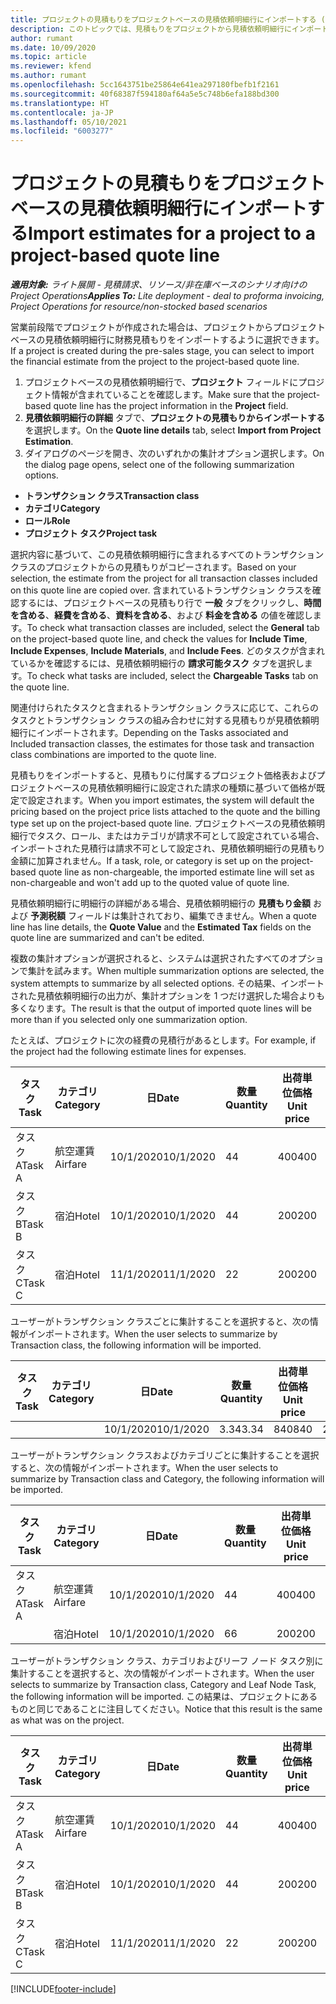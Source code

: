 ```yaml
---
title: プロジェクトの見積もりをプロジェクトベースの見積依頼明細行にインポートする (ライト)
description: このトピックでは、見積もりをプロジェクトから見積依頼明細行にインポートする方法について説明します。
author: rumant
ms.date: 10/09/2020
ms.topic: article
ms.reviewer: kfend
ms.author: rumant
ms.openlocfilehash: 5cc1643751be25864e641ea297180fbefb1f2161
ms.sourcegitcommit: 40f68387f594180af64a5e5c748b6efa188bd300
ms.translationtype: HT
ms.contentlocale: ja-JP
ms.lasthandoff: 05/10/2021
ms.locfileid: "6003277"
---
```

# <a name="import-estimates-for-a-project-to-a-project-based-quote-line"></a><span data-ttu-id="edf19-103">プロジェクトの見積もりをプロジェクトベースの見積依頼明細行にインポートする</span><span class="sxs-lookup"><span data-stu-id="edf19-103">Import estimates for a project to a project-based quote line</span></span> 

<span data-ttu-id="edf19-104">_**適用対象:** ライト展開 - 見積請求、リソース/非在庫ベースのシナリオ向けの Project Operations_</span><span class="sxs-lookup"><span data-stu-id="edf19-104">_**Applies To:** Lite deployment - deal to proforma invoicing, Project Operations for resource/non-stocked based scenarios_</span></span>

<span data-ttu-id="edf19-105">営業前段階でプロジェクトが作成された場合は、プロジェクトからプロジェクトベースの見積依頼明細行に財務見積もりをインポートするように選択できます。</span><span class="sxs-lookup"><span data-stu-id="edf19-105">If a project is created during the pre-sales stage, you can select to import the financial estimate from the project to the project-based quote line.</span></span>

1. <span data-ttu-id="edf19-106">プロジェクトベースの見積依頼明細行で、**プロジェクト** フィールドにプロジェクト情報が含まれていることを確認します。</span><span class="sxs-lookup"><span data-stu-id="edf19-106">Make sure that the project-based quote line has the project information in the **Project** field.</span></span>
2. <span data-ttu-id="edf19-107">**見積依頼明細行の詳細** タブで、**プロジェクトの見積もりからインポートする** を選択します。</span><span class="sxs-lookup"><span data-stu-id="edf19-107">On the **Quote line details** tab, select **Import from Project Estimation**.</span></span>
3. <span data-ttu-id="edf19-108">ダイアログのページを開き、次のいずれかの集計オプション選択します。</span><span class="sxs-lookup"><span data-stu-id="edf19-108">On the dialog page opens, select one of the following summarization options.</span></span>

  - <span data-ttu-id="edf19-109">**トランザクション クラス**</span><span class="sxs-lookup"><span data-stu-id="edf19-109">**Transaction class**</span></span>
  - <span data-ttu-id="edf19-110">**カテゴリ**</span><span class="sxs-lookup"><span data-stu-id="edf19-110">**Category**</span></span>
  - <span data-ttu-id="edf19-111">**ロール**</span><span class="sxs-lookup"><span data-stu-id="edf19-111">**Role**</span></span> 
  - <span data-ttu-id="edf19-112">**プロジェクト タスク**</span><span class="sxs-lookup"><span data-stu-id="edf19-112">**Project task**</span></span>

<span data-ttu-id="edf19-113">選択内容に基づいて、この見積依頼明細行に含まれるすべてのトランザクション クラスのプロジェクトからの見積もりがコピーされます。</span><span class="sxs-lookup"><span data-stu-id="edf19-113">Based on your selection, the estimate from the project for all transaction classes included on this quote line are copied over.</span></span> <span data-ttu-id="edf19-114">含まれているトランザクション クラスを確認するには、プロジェクトベースの見積もり行で **一般** タブをクリックし、**時間を含める**、**経費を含める**、**資料を含める**、および **料金を含める** の値を確認します。</span><span class="sxs-lookup"><span data-stu-id="edf19-114">To check what transaction classes are included, select the **General** tab on the project-based quote line, and check the values for **Include Time**, **Include Expenses**, **Include Materials**, and **Include Fees**.</span></span>  <span data-ttu-id="edf19-115">どのタスクが含まれているかを確認するには、見積依頼明細行の **請求可能タスク** タブを選択します。</span><span class="sxs-lookup"><span data-stu-id="edf19-115">To check what tasks are included, select the **Chargeable Tasks** tab on the quote line.</span></span>

<span data-ttu-id="edf19-116">関連付けられたタスクと含まれるトランザクション クラスに応じて、これらのタスクとトランザクション クラスの組み合わせに対する見積もりが見積依頼明細行にインポートされます。</span><span class="sxs-lookup"><span data-stu-id="edf19-116">Depending on the Tasks associated and Included transaction classes, the estimates for those task and transaction class combinations are imported to the quote line.</span></span>

<span data-ttu-id="edf19-117">見積もりをインポートすると、見積もりに付属するプロジェクト価格表およびプロジェクトベースの見積依頼明細行に設定された請求の種類に基づいて価格が既定で設定されます。</span><span class="sxs-lookup"><span data-stu-id="edf19-117">When you import estimates, the system will default the pricing based on the project price lists attached to the quote and the billing type set up on the project-based quote line.</span></span> <span data-ttu-id="edf19-118">プロジェクトベースの見積依頼明細行でタスク、ロール、またはカテゴリが請求不可として設定されている場合、インポートされた見積行は請求不可として設定され、見積依頼明細行の見積もり金額に加算されません。</span><span class="sxs-lookup"><span data-stu-id="edf19-118">If a task, role, or category is set up on the project-based quote line as non-chargeable, the imported estimate line will set as non-chargeable and won't add up to the quoted value of quote line.</span></span>

<span data-ttu-id="edf19-119">見積依頼明細行に明細行の詳細がある場合、見積依頼明細行の **見積もり金額** および **予測税額** フィールドは集計されており、編集できません。</span><span class="sxs-lookup"><span data-stu-id="edf19-119">When a quote line has line details, the **Quote Value** and the **Estimated Tax** fields on the quote line are summarized and can't be edited.</span></span>

<span data-ttu-id="edf19-120">複数の集計オプションが選択されると、システムは選択されたすべてのオプションで集計を試みます。</span><span class="sxs-lookup"><span data-stu-id="edf19-120">When multiple summarization options are selected, the system attempts to summarize by all selected options.</span></span> <span data-ttu-id="edf19-121">その結果、インポートされた見積依頼明細行の出力が、集計オプションを 1 つだけ選択した場合よりも多くなります。</span><span class="sxs-lookup"><span data-stu-id="edf19-121">The result is that the output of imported quote lines will be more than if you selected only one summarization option.</span></span>

<span data-ttu-id="edf19-122">たとえば、プロジェクトに次の経費の見積行があるとします。</span><span class="sxs-lookup"><span data-stu-id="edf19-122">For example, if the project had the following estimate lines for expenses.</span></span>

| <span data-ttu-id="edf19-123">タスク​</span><span class="sxs-lookup"><span data-stu-id="edf19-123">Task</span></span> | <span data-ttu-id="edf19-124">カテゴリ</span><span class="sxs-lookup"><span data-stu-id="edf19-124">Category</span></span> | <span data-ttu-id="edf19-125">日</span><span class="sxs-lookup"><span data-stu-id="edf19-125">Date</span></span> | <span data-ttu-id="edf19-126">数量</span><span class="sxs-lookup"><span data-stu-id="edf19-126">Quantity</span></span> | <span data-ttu-id="edf19-127">出荷単位価格</span><span class="sxs-lookup"><span data-stu-id="edf19-127">Unit price</span></span> | <span data-ttu-id="edf19-128">金額</span><span class="sxs-lookup"><span data-stu-id="edf19-128">Amount</span></span> |
| --- | --- | --- | --- | --- | --- |
| <span data-ttu-id="edf19-129">タスク A</span><span class="sxs-lookup"><span data-stu-id="edf19-129">Task A</span></span> | <span data-ttu-id="edf19-130">航空運賃</span><span class="sxs-lookup"><span data-stu-id="edf19-130">Airfare</span></span> | <span data-ttu-id="edf19-131">10/1/2020</span><span class="sxs-lookup"><span data-stu-id="edf19-131">10/1/2020</span></span> | <span data-ttu-id="edf19-132">4</span><span class="sxs-lookup"><span data-stu-id="edf19-132">4</span></span> | <span data-ttu-id="edf19-133">400</span><span class="sxs-lookup"><span data-stu-id="edf19-133">400</span></span> | <span data-ttu-id="edf19-134">1600</span><span class="sxs-lookup"><span data-stu-id="edf19-134">1600</span></span> |
| <span data-ttu-id="edf19-135">タスク B</span><span class="sxs-lookup"><span data-stu-id="edf19-135">Task B</span></span> | <span data-ttu-id="edf19-136">宿泊</span><span class="sxs-lookup"><span data-stu-id="edf19-136">Hotel</span></span> | <span data-ttu-id="edf19-137">10/1/2020</span><span class="sxs-lookup"><span data-stu-id="edf19-137">10/1/2020</span></span> | <span data-ttu-id="edf19-138">4</span><span class="sxs-lookup"><span data-stu-id="edf19-138">4</span></span> | <span data-ttu-id="edf19-139">200</span><span class="sxs-lookup"><span data-stu-id="edf19-139">200</span></span> | <span data-ttu-id="edf19-140">800</span><span class="sxs-lookup"><span data-stu-id="edf19-140">800</span></span> |
| <span data-ttu-id="edf19-141">タスク C</span><span class="sxs-lookup"><span data-stu-id="edf19-141">Task C</span></span> | <span data-ttu-id="edf19-142">宿泊</span><span class="sxs-lookup"><span data-stu-id="edf19-142">Hotel</span></span> | <span data-ttu-id="edf19-143">11/1/2020</span><span class="sxs-lookup"><span data-stu-id="edf19-143">11/1/2020</span></span> | <span data-ttu-id="edf19-144">2</span><span class="sxs-lookup"><span data-stu-id="edf19-144">2</span></span> | <span data-ttu-id="edf19-145">200</span><span class="sxs-lookup"><span data-stu-id="edf19-145">200</span></span> | <span data-ttu-id="edf19-146">400</span><span class="sxs-lookup"><span data-stu-id="edf19-146">400</span></span> |

<span data-ttu-id="edf19-147">ユーザーがトランザクション クラスごとに集計することを選択すると、次の情報がインポートされます。</span><span class="sxs-lookup"><span data-stu-id="edf19-147">When the user selects to summarize by Transaction class, the following information will be imported.</span></span>

| <span data-ttu-id="edf19-148">タスク​</span><span class="sxs-lookup"><span data-stu-id="edf19-148">Task</span></span> | <span data-ttu-id="edf19-149">カテゴリ</span><span class="sxs-lookup"><span data-stu-id="edf19-149">Category</span></span> | <span data-ttu-id="edf19-150">日</span><span class="sxs-lookup"><span data-stu-id="edf19-150">Date</span></span> | <span data-ttu-id="edf19-151">数量</span><span class="sxs-lookup"><span data-stu-id="edf19-151">Quantity</span></span> | <span data-ttu-id="edf19-152">出荷単位価格</span><span class="sxs-lookup"><span data-stu-id="edf19-152">Unit price</span></span> | <span data-ttu-id="edf19-153">金額</span><span class="sxs-lookup"><span data-stu-id="edf19-153">Amount</span></span> |
| --- | --- | --- | --- | --- | --- |
|||<span data-ttu-id="edf19-154">10/1/2020</span><span class="sxs-lookup"><span data-stu-id="edf19-154">10/1/2020</span></span> | <span data-ttu-id="edf19-155">3.34</span><span class="sxs-lookup"><span data-stu-id="edf19-155">3.34</span></span> | <span data-ttu-id="edf19-156">840</span><span class="sxs-lookup"><span data-stu-id="edf19-156">840</span></span> | <span data-ttu-id="edf19-157">2800</span><span class="sxs-lookup"><span data-stu-id="edf19-157">2800</span></span> |

<span data-ttu-id="edf19-158">ユーザーがトランザクション クラスおよびカテゴリごとに集計することを選択すると、次の情報がインポートされます。</span><span class="sxs-lookup"><span data-stu-id="edf19-158">When the user selects to summarize by Transaction class and Category, the following information will be imported.</span></span>

| <span data-ttu-id="edf19-159">タスク​</span><span class="sxs-lookup"><span data-stu-id="edf19-159">Task</span></span> | <span data-ttu-id="edf19-160">カテゴリ</span><span class="sxs-lookup"><span data-stu-id="edf19-160">Category</span></span> | <span data-ttu-id="edf19-161">日</span><span class="sxs-lookup"><span data-stu-id="edf19-161">Date</span></span> | <span data-ttu-id="edf19-162">数量</span><span class="sxs-lookup"><span data-stu-id="edf19-162">Quantity</span></span> | <span data-ttu-id="edf19-163">出荷単位価格</span><span class="sxs-lookup"><span data-stu-id="edf19-163">Unit price</span></span> | <span data-ttu-id="edf19-164">金額</span><span class="sxs-lookup"><span data-stu-id="edf19-164">Amount</span></span> |
| --- | --- | --- | --- | --- | --- |
| <span data-ttu-id="edf19-165">タスク A</span><span class="sxs-lookup"><span data-stu-id="edf19-165">Task A</span></span> | <span data-ttu-id="edf19-166">航空運賃</span><span class="sxs-lookup"><span data-stu-id="edf19-166">Airfare</span></span> | <span data-ttu-id="edf19-167">10/1/2020</span><span class="sxs-lookup"><span data-stu-id="edf19-167">10/1/2020</span></span> | <span data-ttu-id="edf19-168">4</span><span class="sxs-lookup"><span data-stu-id="edf19-168">4</span></span> | <span data-ttu-id="edf19-169">400</span><span class="sxs-lookup"><span data-stu-id="edf19-169">400</span></span> | <span data-ttu-id="edf19-170">1600</span><span class="sxs-lookup"><span data-stu-id="edf19-170">1600</span></span> |
| | <span data-ttu-id="edf19-171">宿泊</span><span class="sxs-lookup"><span data-stu-id="edf19-171">Hotel</span></span> | <span data-ttu-id="edf19-172">10/1/2020</span><span class="sxs-lookup"><span data-stu-id="edf19-172">10/1/2020</span></span> | <span data-ttu-id="edf19-173">6</span><span class="sxs-lookup"><span data-stu-id="edf19-173">6</span></span> | <span data-ttu-id="edf19-174">200</span><span class="sxs-lookup"><span data-stu-id="edf19-174">200</span></span> | <span data-ttu-id="edf19-175">1200</span><span class="sxs-lookup"><span data-stu-id="edf19-175">1200</span></span> |

<span data-ttu-id="edf19-176">ユーザーがトランザクション クラス、カテゴリおよびリーフ ノード タスク別に集計することを選択すると、次の情報がインポートされます。</span><span class="sxs-lookup"><span data-stu-id="edf19-176">When the user selects to summarize by Transaction class, Category and Leaf Node Task, the following information will be imported.</span></span> <span data-ttu-id="edf19-177">この結果は、プロジェクトにあるものと同じであることに注目してください。</span><span class="sxs-lookup"><span data-stu-id="edf19-177">Notice that this result is the same as what was on the project.</span></span>

| <span data-ttu-id="edf19-178">タスク​</span><span class="sxs-lookup"><span data-stu-id="edf19-178">Task</span></span> | <span data-ttu-id="edf19-179">カテゴリ</span><span class="sxs-lookup"><span data-stu-id="edf19-179">Category</span></span> | <span data-ttu-id="edf19-180">日</span><span class="sxs-lookup"><span data-stu-id="edf19-180">Date</span></span> | <span data-ttu-id="edf19-181">数量</span><span class="sxs-lookup"><span data-stu-id="edf19-181">Quantity</span></span> | <span data-ttu-id="edf19-182">出荷単位価格</span><span class="sxs-lookup"><span data-stu-id="edf19-182">Unit price</span></span> | <span data-ttu-id="edf19-183">金額</span><span class="sxs-lookup"><span data-stu-id="edf19-183">Amount</span></span> |
| --- | --- | --- | --- | --- | --- |
| <span data-ttu-id="edf19-184">タスク A</span><span class="sxs-lookup"><span data-stu-id="edf19-184">Task A</span></span> | <span data-ttu-id="edf19-185">航空運賃</span><span class="sxs-lookup"><span data-stu-id="edf19-185">Airfare</span></span> | <span data-ttu-id="edf19-186">10/1/2020</span><span class="sxs-lookup"><span data-stu-id="edf19-186">10/1/2020</span></span> | <span data-ttu-id="edf19-187">4</span><span class="sxs-lookup"><span data-stu-id="edf19-187">4</span></span> | <span data-ttu-id="edf19-188">400</span><span class="sxs-lookup"><span data-stu-id="edf19-188">400</span></span> | <span data-ttu-id="edf19-189">1600</span><span class="sxs-lookup"><span data-stu-id="edf19-189">1600</span></span> |
| <span data-ttu-id="edf19-190">タスク B</span><span class="sxs-lookup"><span data-stu-id="edf19-190">Task B</span></span> | <span data-ttu-id="edf19-191">宿泊</span><span class="sxs-lookup"><span data-stu-id="edf19-191">Hotel</span></span> | <span data-ttu-id="edf19-192">10/1/2020</span><span class="sxs-lookup"><span data-stu-id="edf19-192">10/1/2020</span></span> | <span data-ttu-id="edf19-193">4</span><span class="sxs-lookup"><span data-stu-id="edf19-193">4</span></span> | <span data-ttu-id="edf19-194">200</span><span class="sxs-lookup"><span data-stu-id="edf19-194">200</span></span> | <span data-ttu-id="edf19-195">800</span><span class="sxs-lookup"><span data-stu-id="edf19-195">800</span></span> |
| <span data-ttu-id="edf19-196">タスク C</span><span class="sxs-lookup"><span data-stu-id="edf19-196">Task C</span></span> | <span data-ttu-id="edf19-197">宿泊</span><span class="sxs-lookup"><span data-stu-id="edf19-197">Hotel</span></span> | <span data-ttu-id="edf19-198">11/1/2020</span><span class="sxs-lookup"><span data-stu-id="edf19-198">11/1/2020</span></span> | <span data-ttu-id="edf19-199">2</span><span class="sxs-lookup"><span data-stu-id="edf19-199">2</span></span> | <span data-ttu-id="edf19-200">200</span><span class="sxs-lookup"><span data-stu-id="edf19-200">200</span></span> | <span data-ttu-id="edf19-201">400</span><span class="sxs-lookup"><span data-stu-id="edf19-201">400</span></span> |


[!INCLUDE[footer-include](../../includes/footer-banner.md)]
